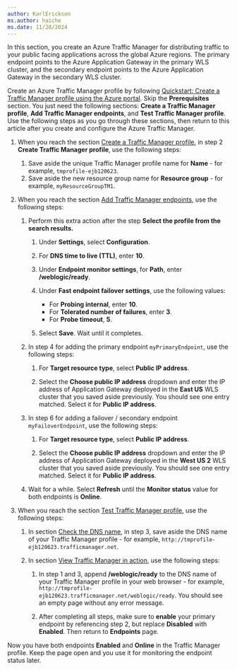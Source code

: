 ```yaml
---
author: KarlErickson
ms.author: haiche
ms.date: 11/28/2024
---
```


In this section, you create an Azure Traffic Manager for distributing traffic to your public facing applications across the global Azure regions. The primary endpoint points to the Azure Application Gateway in the primary WLS cluster, and the secondary endpoint points to the Azure Application Gateway in the secondary WLS cluster.

Create an Azure Traffic Manager profile by following [Quickstart: Create a Traffic Manager profile using the Azure portal](/azure/traffic-manager/quickstart-create-traffic-manager-profile). Skip the **Prerequisites** section. You just need the following sections: **Create a Traffic Manager profile**, **Add Traffic Manager endpoints**, and **Test Traffic Manager profile**. Use the following steps as you go through these sections, then return to this article after you create and configure the Azure Traffic Manager.

1. When you reach the section [Create a Traffic Manager profile](/azure/traffic-manager/quickstart-create-traffic-manager-profile#create-a-traffic-manager-profile), in step 2 **Create Traffic Manager profile**, use the following steps:

   1. Save aside the unique Traffic Manager profile name for **Name** - for example, `tmprofile-ejb120623`.
   1. Save aside the new resource group name for **Resource group** - for example, `myResourceGroupTM1`.

1. When you reach the section [Add Traffic Manager endpoints](/azure/traffic-manager/quickstart-create-traffic-manager-profile#add-traffic-manager-endpoints), use the following steps:

   1. Perform this extra action after the step **Select the profile from the search results.**

      1. Under **Settings**, select **Configuration**.
      1. For **DNS time to live (TTL)**, enter **10**.
      1. Under **Endpoint monitor settings**, for **Path**, enter **/weblogic/ready**.
      1. Under **Fast endpoint failover settings**, use the following values:

         * For **Probing internal**, enter **10**.
         * For **Tolerated number of failures**, enter **3**.
         * For **Probe timeout**, **5**.

      1. Select **Save**. Wait until it completes.

   1. In step 4 for adding the primary endpoint `myPrimaryEndpoint`, use the following steps:

      1. For **Target resource type**, select **Public IP address**.

      1. Select the **Choose public IP address** dropdown and enter the IP address of Application Gateway deployed in the **East US** WLS cluster that you saved aside previously. You should see one entry matched. Select it for **Public IP address**.

   1. In step 6 for adding a failover / secondary endpoint `myFailoverEndpoint`, use the following steps:

      1. For **Target resource type**, select **Public IP address**.

      1. Select the **Choose public IP address** dropdown and enter the IP address of Application Gateway deployed in the **West US 2** WLS cluster that you saved aside previously. You should see one entry matched. Select it for **Public IP address**.

   1. Wait for a while. Select **Refresh** until the **Monitor status** value for both endpoints is **Online**.

1. When you reach the section [Test Traffic Manager profile](/azure/traffic-manager/quickstart-create-traffic-manager-profile#test-traffic-manager-profile), use the following steps:

   1. In section [Check the DNS name](/azure/traffic-manager/quickstart-create-traffic-manager-profile#check-the-dns-name), in step 3, save aside the DNS name of your Traffic Manager profile - for example, `http://tmprofile-ejb120623.trafficmanager.net`.

   1. In section [View Traffic Manager in action](/azure/traffic-manager/quickstart-create-traffic-manager-profile#view-traffic-manager-in-action), use the following steps:

      1. In step 1 and 3, append **/weblogic/ready** to the DNS name of your Traffic Manager profile in your web browser - for example, `http://tmprofile-ejb120623.trafficmanager.net/weblogic/ready`. You should see an empty page without any error message.

      1. After completing all steps, make sure to **enable** your primary endpoint by referencing step 2, but replace **Disabled** with **Enabled**. Then return to **Endpoints** page.

Now you have both endpoints **Enabled** and **Online** in the Traffic Manager profile. Keep the page open and you use it for monitoring the endpoint status later.

